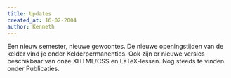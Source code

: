 ```yaml
---
title: Updates
created_at: 16-02-2004
author: Kenneth
---
```


Een nieuw semester, nieuwe gewoontes. De nieuwe openingstijden van de kelder vind je onder Kelderpermanenties.
Ook zijn er nieuwe versies beschikbaar van onze XHTML/CSS en LaTeX-lessen. Nog steeds te vinden onder Publicaties.


